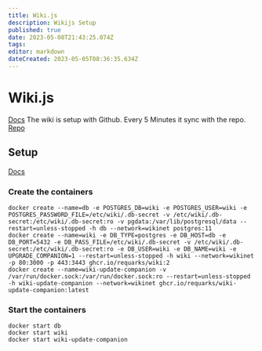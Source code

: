 ```yaml
---
title: Wiki.js
description: Wikijs Setup
published: true
date: 2023-05-08T21:43:25.074Z
tags: 
editor: markdown
dateCreated: 2023-05-05T08:36:35.634Z
---
```


# Wiki.js
[Docs](https://docs.requarks.io/)
The wiki is setup with Github. Every 5 Minutes it sync with the repo. [Repo](https://github.com/Magikarp-Homelab/hl-wiki)

## Setup
[Docs](https://docs.requarks.io/)

### Create the containers
```
docker create --name=db -e POSTGRES_DB=wiki -e POSTGRES_USER=wiki -e POSTGRES_PASSWORD_FILE=/etc/wiki/.db-secret -v /etc/wiki/.db-secret:/etc/wiki/.db-secret:ro -v pgdata:/var/lib/postgresql/data --restart=unless-stopped -h db --network=wikinet postgres:11
docker create --name=wiki -e DB_TYPE=postgres -e DB_HOST=db -e DB_PORT=5432 -e DB_PASS_FILE=/etc/wiki/.db-secret -v /etc/wiki/.db-secret:/etc/wiki/.db-secret:ro -e DB_USER=wiki -e DB_NAME=wiki -e UPGRADE_COMPANION=1 --restart=unless-stopped -h wiki --network=wikinet -p 80:3000 -p 443:3443 ghcr.io/requarks/wiki:2
docker create --name=wiki-update-companion -v /var/run/docker.sock:/var/run/docker.sock:ro --restart=unless-stopped -h wiki-update-companion --network=wikinet ghcr.io/requarks/wiki-update-companion:latest
```

### Start the containers
```
docker start db
docker start wiki
docker start wiki-update-companion
```